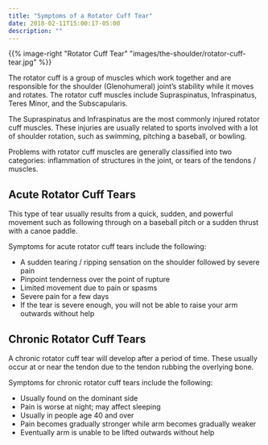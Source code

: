 ```yaml
---
title: "Symptoms of a Rotator Cuff Tear"
date: 2018-02-11T15:00:17-05:00
description: ""
---
```


{{% image-right "Rotator Cuff Tear" "images/the-shoulder/rotator-cuff-tear.jpg" %}}

The rotator cuff is a group of muscles which work together and are responsible for the 
shoulder (Glenohumeral) joint’s stability while it moves and rotates. The rotator cuff 
muscles include Supraspinatus, Infraspinatus, Teres Minor, and the Subscapularis.

The Supraspinatus and Infraspinatus are the most commonly injured rotator cuff muscles. 
These injuries are usually related to sports involved with a lot of shoulder rotation, such 
as swimming, pitching a baseball, or bowling.

Problems with rotator cuff muscles are generally classified into two categories: 
inflammation of structures in the joint, or tears of the tendons / muscles.

## Acute Rotator Cuff Tears
This type of tear usually results from a quick, sudden, and powerful movement such as 
following through on a baseball pitch or a sudden thrust with a canoe paddle.

Symptoms for acute rotator cuff tears include the following:
* A sudden tearing / ripping sensation on the shoulder followed by severe pain
* Pinpoint tenderness over the point of rupture
* Limited movement due to pain or spasms
* Severe pain for a few days
* If the tear is severe enough, you will not be able to raise your arm outwards without help

## Chronic Rotator Cuff Tears
A chronic rotator cuff tear will develop after a period of time. These usually occur at or 
near the tendon due to the tendon rubbing the overlying bone.

Symptoms for chronic rotator cuff tears include the following:
* Usually found on the dominant side
* Pain is worse at night; may affect sleeping
* Usually in people age 40 and over
* Pain becomes gradually stronger while arm becomes gradually weaker
* Eventually arm is unable to be lifted outwards without help
